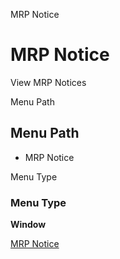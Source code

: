 
MRP Notice
# MRP Notice


View MRP Notices

Menu Path
## Menu Path



- MRP Notice

Menu Type
### Menu Type

**Window**


[MRP Notice](../../window-mrp-notice.md)